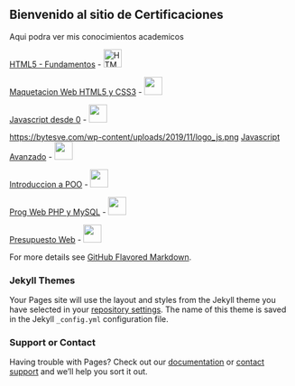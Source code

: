 ## Bienvenido al sitio de Certificaciones

Aqui podra ver mis conocimientos academicos

[HTML5 - Fundamentos](https://tinchossh.github.io/Certificaciones/HTML5%20-%20Fundamentos.pdf) - <img src="https://cdn.pixabay.com/photo/2017/08/05/11/16/logo-2582748_960_720.png" title="HTML5" width= 32px height= 32px>

[Maquetacion Web HTML5 y CSS3](https://tinchossh.github.io/Certificaciones/Maquetacion%20Web%20HTML5%20y%20CSS3.pdf) - <img src="https://www.shareicon.net/data/128x128/2015/09/17/102347_css3_512x512.png" width= 32px height= 32px>



[Javascript desde 0](https://tinchossh.github.io/Certificaciones/Javascript%20desde%200.pdf) - <img src="https://bytesve.com/wp-content/uploads/2019/11/logo_js.png" width= 32px height= 32px>



https://bytesve.com/wp-content/uploads/2019/11/logo_js.png
[Javascript Avanzado](https://tinchossh.github.io/Certificaciones/Javascript%20Avanzado.pdf) - <img src="https://bytesve.com/wp-content/uploads/2019/11/logo_js.png" width= 32px height= 32px>


[Introduccion a POO](https://tinchossh.github.io/Certificaciones/Introduccion%20a%20POO.pdf) - <img src="https://www.shareicon.net/data/128x128/2015/09/17/102347_css3_512x512.png" width= 32px height= 32px>


[Prog Web PHP y MySQL](https://tinchossh.github.io/Certificaciones/Prog%20Web%20PHP%20y%20MySQL.pdf) - <img src="https://www.shareicon.net/data/128x128/2015/09/17/102347_css3_512x512.png" width= 32px height= 32px>


[Presupuesto Web](https://tinchossh.github.io/Certificaciones/Presupuesto%20Web.pdf) - <img src="https://www.shareicon.net/data/128x128/2015/09/17/102347_css3_512x512.png" width= 32px height= 32px>



For more details see [GitHub Flavored Markdown](https://guides.github.com/features/mastering-markdown/).

### Jekyll Themes

Your Pages site will use the layout and styles from the Jekyll theme you have selected in your [repository settings](https://github.com/Tinchossh/Certificaciones/settings/pages). The name of this theme is saved in the Jekyll `_config.yml` configuration file.

### Support or Contact

Having trouble with Pages? Check out our [documentation](https://docs.github.com/categories/github-pages-basics/) or [contact support](https://support.github.com/contact) and we’ll help you sort it out.
